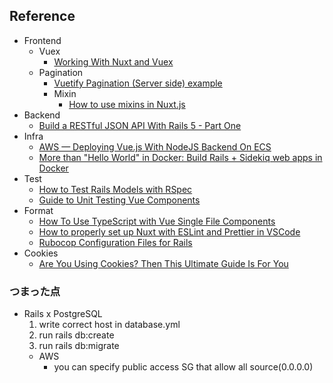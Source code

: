 ## Reference


- Frontend
  - Vuex
    - [Working With Nuxt and Vuex](https://langvad.dev/blog/working-with-nuxt-and-vuex/)
  - Pagination
    - [Vuetify Pagination (Server side) example](https://www.bezkoder.com/vuetify-pagination-server-side/)
    - Mixin
      - [How to use mixins in Nuxt.js](https://medium.com/@seyijosh44/how-to-use-mixins-in-nuxt-js-826724fa251)
- Backend
  - [Build a RESTful JSON API With Rails 5 - Part One](https://www.digitalocean.com/community/tutorials/build-a-restful-json-api-with-rails-5-part-one)
- Infra
  - [AWS — Deploying Vue.js With NodeJS Backend On ECS](https://medium.com/bb-tutorials-and-thoughts/aws-deploying-vue-js-with-nodejs-backend-on-ecs-cd3c3740b0a)
  - [More than "Hello World" in Docker: Build Rails + Sidekiq web apps in Docker](https://dev.to/raphael_jambalos/more-than-hello-world-in-docker-run-rails-sidekiq-web-apps-in-docker-1b37)
- Test
  - [How to Test Rails Models with RSpec](https://semaphoreci.com/community/tutorials/how-to-test-rails-models-with-rspec)
  - [Guide to Unit Testing Vue Components](https://testdriven.io/blog/vue-unit-testing/)
- Format
  - [How To Use TypeScript with Vue Single File Components](https://www.digitalocean.com/community/tutorials/vuejs-using-typescript-with-vue)
  - [How to properly set up Nuxt with ESLint and Prettier in VSCode](https://medium.com/@gogl.alex/how-to-properly-set-up-eslint-with-prettier-for-vue-or-nuxt-in-vscode-e42532099a9c)
  - [Rubocop Configuration Files for Rails](https://prabinpoudel.com.np/articles/rubocop-configuration-files-for-rails/)
- Cookies
  - [Are You Using Cookies? Then This Ultimate Guide Is For You](https://html.com/resources/cookies-ultimate-guide/)


### つまった点

- Rails x PostgreSQL
  1. write correct host in database.yml
  2. run rails db:create
  3. run rails db:migrate
  - AWS
    - you can specify public access SG that allow all source(0.0.0.0)

